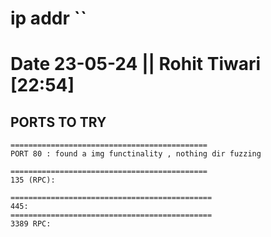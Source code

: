 # ip addr ``

# Date 23-05-24 || Rohit Tiwari [22:54]

## PORTS TO TRY

```
============================================
PORT 80 : found a img functinality , nothing dir fuzzing

============================================
135 (RPC):

=============================================
445:
=============================================
3389 RPC:
```
